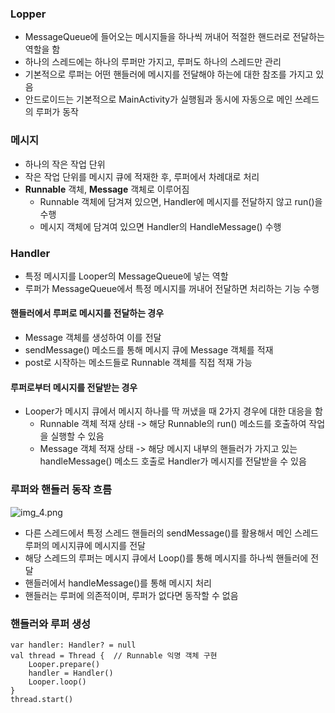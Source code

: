 
### Lopper 
- MessageQueue에 들어오는 메시지들을 하나씩 꺼내어 적절한 핸드러로 전달하는 역할을 함
- 하나의 스레드에는 하나의 루퍼만 가지고, 루퍼도 하나의 스레드만 관리
- 기본적으로 루퍼는 어떤 핸들러에 메시지를 전달해야 하는에 대한 참조를 가지고 있음 
- 안드로이드는 기본적으로 MainActivity가 실행됨과 동시에 자동으로 메인 쓰레드의 루퍼가 동작

### 메시지
- 하나의 작은 작업 단위
- 작은 작업 단위를 메시지 큐에 적재한 후, 루퍼에서 차례대로 처리 
- **Runnable** 객체, **Message** 객체로 이루어짐
  - Runnable 객체에 담겨져 있으면, Handler에 메시지를 전달하지 않고 run()을 수행 
  - 메시지 객체에 담겨여 있으면 Handler의 HandleMessage() 수행 

### Handler
- 특정 메시지를 Looper의 MessageQueue에 넣는 역할
- 루퍼가 MessageQueue에서 특정 메시지를 꺼내어 전달하면 처리하는 기능 수행

#### 핸들러에서 루퍼로 메시지를 전달하는 경우
- Message 객체를 생성하여 이를 전달
- sendMessage() 메소드를 통해 메시지 큐에 Message 객체를 적재
- post로 시작하는 메소드들로 Runnable 객체를 직접 적재 가능

#### 루퍼로부터 메시지를 전달받는 경우
- Looper가 메시지 큐에서 메시지 하나를 딱 꺼냈을 때 2가지 경우에 대한 대응을 함
  - Runnable 객체 적재 상태 -> 해당 Runnable의 run() 메소드를 호출하여 작업을 실행할 수 있음
  - Message 객체 적재 상태 -> 해당 메시지 내부의 핸들러가 가지고 있는 handleMessage() 메소드 호출로
    Handler가 메시지를 전달받을 수 있음 

### 루퍼와 핸들러 동작 흐름
![img_4.png](img_4.png)
- 다른 스레드에서 특정 스레드 핸들러의 sendMessage()를 활용해서 메인 스레드 루퍼의 메시지큐에 메시지를 전달
- 해당 스레드의 루퍼는 메시지 큐에서 Loop()를 통해 메시지를 하나씩 핸들러에 전달
- 핸들러에서 handleMessage()를 통해 메시지 처리 
- 핸들러는 루퍼에 의존적이며, 루퍼가 없다면 동작할 수 없음 

### 핸들러와 루퍼 생성
~~~
var handler: Handler? = null
val thread = Thread {  // Runnable 익명 객체 구현
    Looper.prepare()
    handler = Handler()
    Looper.loop()
}
thread.start()
~~~